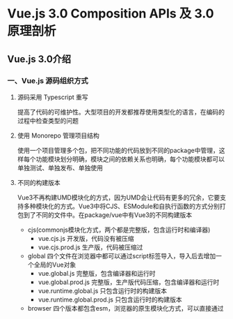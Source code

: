 # Vue.js 3.0 Composition APIs 及 3.0 原理剖析
## Vue.js 3.0介绍
### 一、Vue.js 源码组织方式
1. 源码采用 Typescript 重写

   提高了代码的可维护性。大型项目的开发都推荐使用类型化的语言，在编码的过程中检查类型的问题

2. 使用 Monorepo 管理项目结构
   
   使用一个项目管理多个包，把不同功能的代码放到不同的package中管理，这样每个功能模块划分明确，模块之间的依赖关系也明确，每个功能模块都可以单独测试、单独发布、单独使用

3. 不同的构建版本
   
   Vue3不再构建UMD模块化的方式，因为UMD会让代码有更多的冗余，它要支持多种模块化的方式。Vue3中将CJS、ESModule和自执行函数的方式分别打包到了不同的文件中。在package/vue中有Vue3的不同构建版本
   * cjs(commonjs模块化方式，两个都是完整版，包含运行时和编译器)
       * vue.cjs.js 开发版，代码没有被压缩
       * vue.cjs.prod.js 生产版，代码被压缩过
   * global 四个文件在浏览器中都可以通过script标签导入，导入后去增加一个全局的Vue对象
       * vue.global.js 完整版，包含编译器和运行时
       * vue.global.prod.js 完整版，生产版代码压缩，包含编译器和运行时
       * vue.runtime.global.js 只包含运行时的构建版本
       * vue.runtime.global.prod.js 只包含运行时的构建版本
   * browser 四个版本都包含esm，浏览器的原生模块化方式，可以直接通过<script type="module" />的方式来导入模块
       * vue.esm-browser.js
       * vue.esm-browser.prod.js
       * vue.runtime.esm-browser.js
       * vue.runtime.esm-browser.prod.js
   * bundler 这两个版本没有打包所有的代码，只会打包使用的代码，需要配合打包工具来使用，会让Vue体积更小
       * vue.esm-bundler.js
       * vue.runtime.esm-bundler.js

### 二、Composition API
* RFC(Request For Comments)
   * https://github.com/vuejs/rfcs
* Composition API RFC
   * https://composition-api.vuejs.org
